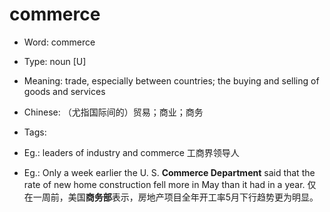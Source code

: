 # commerce

- Word: commerce

- Type: noun [U]
- Meaning: trade, especially between countries; the buying and selling of goods and services
- Chinese: （尤指国际间的）贸易；商业；商务
- Tags: 
- Eg.: leaders of industry and commerce 工商界领导人
- Eg.: Only a week earlier the U. S. **Commerce Department** said that the rate of new home construction fell more in May than it had in a year. 仅在一周前，美国**商务部**表示，房地产项目全年开工率5月下行趋势更为明显。

